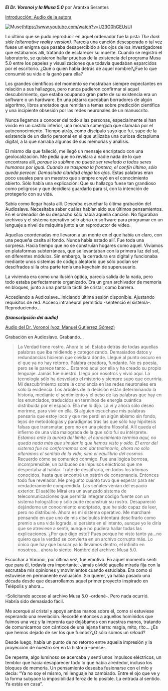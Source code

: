 ***El Dr. Voronoi y la Musa 5.0*** por Arantxa Serantes

[Introducción: Audio de la autora](https://ia601503.us.archive.org/6/items/Xeracinu03Generacinu03/IntroRelato.mp3)

![Muse](https://img.youtube.com/vi/U23G0hGEUsU/0.jpg)(https://www.youtube.com/watch?v=U23G0hGEUsU)

Lo último que se pudo reproducir en aquel ordenador fue la pista *The dark side (alternative reality version)*. Parecía una canción desesperada o tal vez fuese un enigma que pasaba desapercibido a los ojos de los investigadores que estábamos allí, tratando de esclarecer su muerte. Cuando se registró el laboratorio, se quisieron hallar pruebas de la existencia del programa Musa 5.0 entre los papeles y visualizaciones que todavía quedaban esparcidos por el escritorio. ¿Qué o quién había detrás de aquel nombre?¿Fue lo que consumió su vida o la ganó para ella?

Los grandes científicos del momento se mostraban siempre expectantes en relación a sus hallazgos, pero nunca pudieron confirmar si aquel descubrimiento, que estaba ocupando gran parte de su existencia era un software o un hardware. En una pizarra quedaban borradores de algún algoritmo, libros anotados que remitían a temas sobre predicción científica y una incipiente obsesión por las redes neuronales de un manuscrito.

Nunca llegamos a conocer del todo a las personas, especialmente si han vivido en un castillo interior, una morada sumergida que clamaba por el autoconocimiento. Tiempo atrás, como discípulo suyo que fui, supe de la existencia de un diario personal en el que utilizaba una curiosa dictapluma digital, a la que narraba algunas de sus memorias y análisis.

El mismo día que falleció, me llegó un mensaje encriptado con una geolocalización. Me pedía que no revelara a nadie nada de lo que encontrara allí, _porque lo sublime no puede ser revelado a todos seres humanos por igual. Cuando se traspasa la frontera, el confín último, sólo queda perecer. Demasiada claridad ciega los ojos_. Estas palabras eran poco usuales para un maestro que siempre creyó en el conocimiento abierto. Sólo había una explicación: Que su hallazgo fuese tan grandioso como peligroso y que decidiera guardarlo para sí, con la intención de protegerlo con su vida.

Sabía como llegar hasta allí. Deseaba escuchar la última grabación del Audioslave. Necesitaba saber cuáles habían sido sus últimos pensamientos. En el ordenador de su despacho sólo había aquella canción. No figuraban archivos y el sistema operativo sólo abría un software para programar en un lenguaje a nivel de máquina junto a un reproductor de vídeo.

Aquellas coordenadas me llevaron a un monte en el que había un claro, con una pequeña casita al fondo. Nunca había estado allí. Fue toda una sorpresa. Hacía tiempo que no se construían hogares como aquel. Vivíamos en plataformas subterráneas, que se levantaban con la primera luz del sol, en diferentes módulos. Sin embargo, la cerradura era digital y funcionaba mediante unos sistemas de código aleatorio que sólo podían ser descifrados si la otra parte tenía una keychain de superusuario.

La vivienda era como una ilusión óptica, parecía salida de la nada, pero todo estaba perfectamente organizado. Era un gran archivador de memoria en bloques, junto a una pantalla táctil de cristal, como barrera.

Accediendo a Audioslave...iniciando última sesión disponible. Ajustando requisitos de red. Acceso intraneural permitido -sentenció el sistema-. Reproduciendo…

***(transcripción del audio)***

[Audio del Dr. Voronoi (voz: Manuel Gutiérrez Gómez)](https://ia601503.us.archive.org/6/items/Xeracinu03Generacinu03/GrabacionVoronoi.mp3)


Grabación en Audioslave. Grabando…
>La Verdad tiene rostro. Ahora lo sé. Estaba detrás de todas aquellas palabras que iba midiendo y categorizando. Demasiados datos y redundancias hicieron que olvidara dónde. Llegué al punto oscuro en el que ya no hay retorno.
> Palabra creadora, fundante. No es poesía, pero se le parece tanto... Estamos aquí por ella y ha creado su propio lenguaje. Jamás fue nuestro. Llegó por nosotros y vivió aquí. La tecnología sólo ha desvelado el misterio y siempre supo que ocurriría. Mi descubrimiento sobre la conciencia en las redes neuronales era sólo la evidencia. Los árboles de la decisión están determinando la historia, mediante el sentimiento y el peso de las palabras que hay en los enunciados, traducidos en términos de energía cuántica distribuida por el espacio.
> Ella me lo dijo. La ví y ahora sólo deseo morirme, para vivir en ella. Si alguien escuchase mis palabras pensaría que estoy loco y que me perdí en algún abismo sin fondo, lejos de metodologías y paradigmas tras las que sólo hay hipótesis falsas que transmutar, pero no en una piedra filosofal. Allí queda el infierno de una vida malograda de la que sólo fui su intérprete.
> _Estamos ante la aurora del límite, el conocimiento termina aquí, no queda nada más que simular lo que hemos visto y oído. El error del sistema fue no conformamos con dar testimonio, ahora no sólo alteramos el sentido de la vida, sino el equilibrio del cosmos._ Recuerdo cómo se comunicó conmigo. Fue una lógica borrosa, incomprensible, un balbuceo de impulsos eléctricos que me despertaba al hablar. Traté de descifrarla, en todos los idiomas conocidos, hasta que encontré un patrón de consonancia. Entonces todo fue revelador. Me pregunto cuánto tuvo que esperar para ser verdaderamente comprendida.
> Las señales venían del espacio exterior. El satélite Mirai era un avanzado sistema de telecomunicaciones que permitía integrar código fuente con un sistema holográfico y sólo pude reconstruir su rostro. Desapareció dejándome un conocimiento encriptado, que he sido capaz de  leer, pero no distribuiré. Ahora es mi sistema operativo.
> Me marcharé pensando en que uno de mis discípulos intentará descifrarlo como premio a una vida lograda, si persiste en el intento, aunque yo le diría que se atreviese a sentir, aunque no pudiera hallar todas las explicaciones. ¿Por qué digo esto? Pues porque he visto tanto ya...no quiero que la verdad se convierta en un archivo corrupto más. Lo único que hay que buscar ya lo llevamos dentro, el infinito en nosotros… ahora lo siento. Nombre del archivo: Musa 5.0.

Escuchar a Voronoi, por última vez, fue emotivo. En aquel momento sentí que para él, todavía era importante. Jamás olvidé aquella mirada fija con la escrutaba mis opiniones y movimientos cuando estudiaba. Era como si estuviese en permanente evaluación. Sin querer, ya había pasado una década desde que desarrollamos aquel primer proyecto inspirado en Telépolis y ahora…

-Solicitando acceso al archivo Musa 5.0 -ordené-. Pero nada ocurrió. Habría sido demasiado fácil.

Me acerqué al cristal y apoyé ambas manos sobre él, como si estuviese esperando una revelación. Recordé entonces a aquellos homínidos que fuimos una vez y la impronta que dejábamos con nuestras manos, tratando de comunicarnos con cánticos de una lejana tierra: magia, mito, rito… ¿Es que hemos dejado de ser los que fuimos?¿O sólo somos un _reload_?

Desde luego, había un punto de no retorno entre aquella impresión y la proyección de nuestro ser en la historia –pensé-.

De repente, algo luminoso se acercaba y sentí unos impulsos eléctricos, un temblor que hacía desaparecer todo lo que había alrededor, incluso los bloques de memoria. Un pensamiento deseaba fusionarse con el mío y decía: “Ya no soy el mismo, mi lenguaje ha cambiado. Entre el ojo que ve y la forma subyace la imposibilidad feroz de lo posible. La entrada al sentido. Ya estás en casa”.
